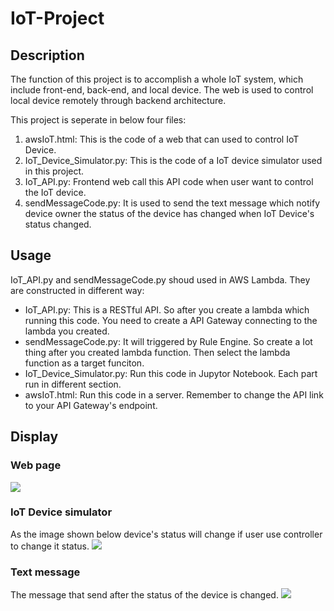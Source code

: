 # IoT-Project

## Description
The function of this project is to accomplish a whole IoT system, which include front-end, back-end, and local device. The web is used to control local device remotely through backend architecture.

This project is seperate in below four files: 
1. awsIoT.html: This is the code of a web that can used to control IoT Device.
2. IoT_Device_Simulator.py: This is the code of a IoT device simulator used in this project.
3. IoT_API.py: Frontend web call this API code when user want to control the IoT device.
4. sendMessageCode.py: It is used to send the text message which notify device owner the status of the device has changed when IoT Device's status changed.

## Usage
IoT_API.py and sendMessageCode.py shoud used in AWS Lambda. They are constructed in different way:
- IoT_API.py: This is a RESTful API. So after you create a lambda which running this code. You need to create a API Gateway connecting to the lambda you created.
- sendMessageCode.py: It will triggered by Rule Engine. So create a Iot thing after you created lambda function. Then select the lambda function as a target funciton.
- IoT_Device_Simulator.py: Run this code in Jupytor Notebook. Each part run in different section.
- awsIoT.html: Run this code in a server. Remember to change the API link to your API Gateway's endpoint.

## Display
### Web page
![](https://i.imgur.com/yY2cMKX.png)

### IoT Device simulator
As the image shown below device's status will change if user use controller to change it status.
![](https://i.imgur.com/OychIl7.png)

### Text message
The message that send after the status of the device is changed.
![](https://i.imgur.com/GV7pUMR.png)
